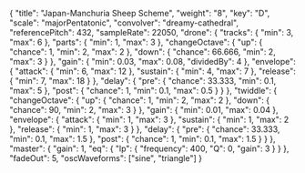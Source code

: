 {
  "title": "Japan-Manchuria Sheep Scheme",
  "weight": "8",
  "key": "D",
  "scale": "majorPentatonic",
  "convolver": "dreamy-cathedral",
  "referencePitch": 432,
  "sampleRate": 22050,
  "drone": {
    "tracks": {
      "min": 3,
      "max": 6
    },
    "parts": {
      "min": 1,
      "max": 3
    },
    "changeOctave": {
      "up": {
        "chance": 1,
        "min": 2,
        "max": 2
      },
      "down": {
        "chance": 66.666,
        "min": 2,
        "max": 3
      }
    },
    "gain": {
      "min": 0.03,
      "max": 0.08,
      "dividedBy": 4
    },
    "envelope": {
      "attack": {
        "min": 6,
        "max": 12
      },
      "sustain": {
        "min": 4,
        "max": 7
      },
      "release": {
        "min": 7,
        "max": 18
      }
    },
    "delay": {
      "pre": {
        "chance": 33.333,
        "min": 0.1,
        "max": 5
      },
      "post": {
        "chance": 1,
        "min": 0.1,
        "max": 0.5
      }
    }
  },
  "twiddle": {
    "changeOctave": {
      "up": {
        "chance": 1,
        "min": 2,
        "max": 2
      },
      "down": {
        "chance": 90,
        "min": 2,
        "max": 3
      }
    },
    "gain": {
      "min": 0.01,
      "max": 0.04
    },
    "envelope": {
      "attack": {
        "min": 1,
        "max": 3
      },
      "sustain": {
        "min": 1,
        "max": 2
      },
      "release": {
        "min": 1,
        "max": 3
      }
    },
    "delay": {
      "pre": {
        "chance": 33.333,
        "min": 0.1,
        "max": 1.5
      },
      "post": {
        "chance": 1,
        "min": 0.1,
        "max": 1.5
      }
    }
  },
  "master": {
    "gain": 1,
    "eq": {
      "lp": {
        "frequency": 400,
        "Q": 0,
        "gain": 3
      }
    }
  },
  "fadeOut": 5,
  "oscWaveforms": ["sine", "triangle"]
}
